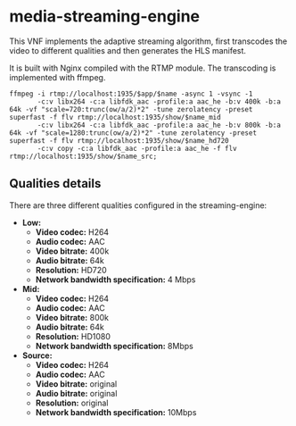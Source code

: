 # media-streaming-engine

This VNF implements the adaptive streaming algorithm, first transcodes 
the video to different qualities and then generates the HLS manifest. 

It is built with Nginx compiled with the RTMP module. The transcoding 
is implemented with ffmpeg.
```
ffmpeg -i rtmp://localhost:1935/$app/$name -async 1 -vsync -1
       -c:v libx264 -c:a libfdk_aac -profile:a aac_he -b:v 400k -b:a 64k -vf "scale=720:trunc(ow/a/2)*2" -tune zerolatency -preset superfast -f flv rtmp://localhost:1935/show/$name_mid
       -c:v libx264 -c:a libfdk_aac -profile:a aac_he -b:v 800k -b:a 64k -vf "scale=1280:trunc(ow/a/2)*2" -tune zerolatency -preset superfast -f flv rtmp://localhost:1935/show/$name_hd720
       -c:v copy -c:a libfdk_aac -profile:a aac_he -f flv rtmp://localhost:1935/show/$name_src; 
``` 
## Qualities details
There are three different qualities configured in the streaming-engine:
* **Low:** 
    * **Video codec:** H264
    * **Audio codec:** AAC
    * **Video bitrate:** 400k
    * **Audio bitrate:** 64k
    * **Resolution:** HD720
    * **Network bandwidth specification:** 4 Mbps
* **Mid:**
    * **Video codec:** H264
    * **Audio codec:** AAC
    * **Video bitrate:** 800k
    * **Audio bitrate:** 64k
    * **Resolution:** HD1080
    * **Network bandwidth specification:** 8Mbps
* **Source:**
    * **Video codec:** H264
    * **Audio codec:** AAC
    * **Video bitrate:** original
    * **Audio bitrate:** original 
    * **Resolution:** original
    * **Network bandwidth specification:** 10Mbps
